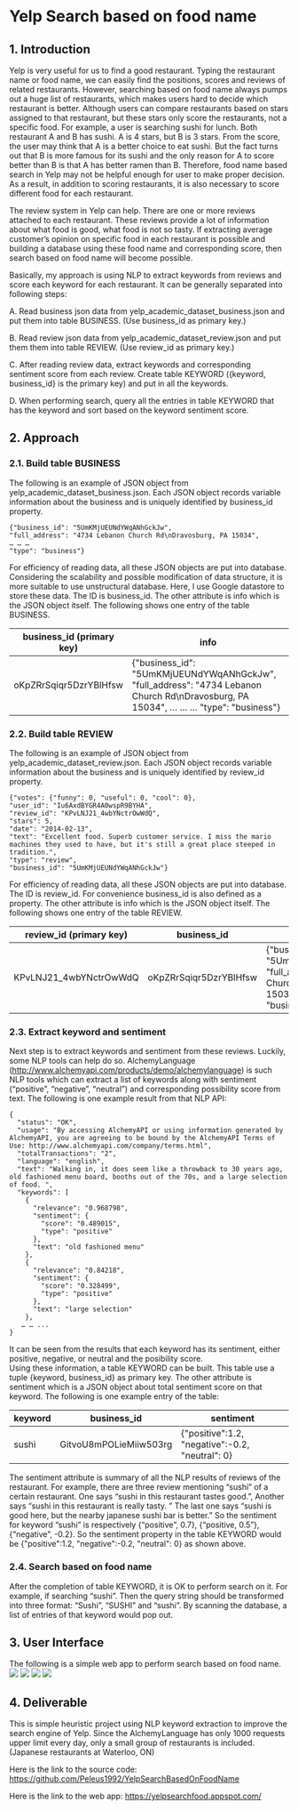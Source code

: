 # Yelp Search based on food name
## 1. Introduction
Yelp is very useful for us to find a good restaurant. Typing the restaurant name or food name, we can easily find the positions, scores and reviews of related restaurants. However, searching based on food name always pumps out a huge list of restaurants, which makes users hard to decide which restaurant is better.  Although users can compare restaurants based on stars assigned to that restaurant, but these stars only score the restaurants, not a specific food. For example, a user is searching sushi for lunch. Both restaurant A and B has sushi. A is 4 stars, but B is 3 stars. From the score, the user may think that A is a better choice to eat sushi. But the fact turns out that B is more famous for its sushi and the only reason for A to score better than B is that A has better ramen than B. Therefore, food name based search in Yelp may not be helpful enough for user to make proper decision. As a result, in addition to scoring restaurants, it is also necessary to score different food for each restaurant.

The review system in Yelp can help. There are one or more reviews attached to each restaurant. These reviews provide a lot of information about what food is good, what food is not so tasty. If extracting average customer’s opinion on specific food in each restaurant is possible and building a database using these food name and corresponding score, then search based on food name will become possible.

Basically, my approach is using NLP to extract keywords from reviews and score each keyword for each restaurant. It can be generally separated into following steps:

A. Read business json data from yelp_academic_dataset_business.json and put them into table BUSINESS. (Use business_id as primary key.)

B. Read review json data from yelp_academic_dataset_review.json and put them them into table REVIEW. (Use review_id as primary key.)

C. After reading review data, extract keywords and corresponding sentiment score from each review. Create table KEYWORD ({keyword, business_id} is the primary key) and put in all the keywords.

D. When performing search,  query all the entries in table KEYWORD that has the keyword and sort based on the keyword sentiment score.
## 2. Approach
### 2.1. Build table BUSINESS 
The following is an example of JSON object from yelp_academic_dataset_business.json. Each JSON object records variable information about the business and is uniquely identified by business_id property. 
```
{"business_id": "5UmKMjUEUNdYWqANhGckJw", 
"full_address": "4734 Lebanon Church Rd\nDravosburg, PA 15034", 
… … … 
"type": "business"}
```
For efficiency of reading data, all these JSON objects are put into database. Considering the scalability and possible modification of data structure, it is more suitable to use unstructural database. Here, I use Google datastore to store these data. The ID is business_id. The other attribute is info which is the JSON object itself. The following shows one entry of the table BUSINESS.

| business_id (primary key) | info |
|---------------------------|------|
| oKpZRrSqiqr5DzrYBlHfsw    | {"business_id": "5UmKMjUEUNdYWqANhGckJw", "full_address": "4734 Lebanon Church Rd\nDravosburg, PA 15034", … … … "type": "business"} |

### 2.2. Build table REVIEW 
The following is an example of JSON object from yelp_academic_dataset_review.json. Each JSON object records variable information about the business and is uniquely identified by review_id property. 
```
{"votes": {"funny": 0, "useful": 0, "cool": 0}, 
"user_id": "Iu6AxdBYGR4A0wspR9BYHA", 
"review_id": "KPvLNJ21_4wbYNctrOwWdQ", 
"stars": 5, 
"date": "2014-02-13", 
"text": "Excellent food. Superb customer service. I miss the mario machines they used to have, but it's still a great place steeped in tradition.", 
"type": "review", 
"business_id": "5UmKMjUEUNdYWqANhGckJw"}
```
For efficiency of reading data, all these JSON objects are put into database. The ID is review_id. For convenience business_id is also defined as a property. The other attribute is info which is the JSON object itself. The following shows one entry of the table REVIEW.

|review_id (primary key)    | business_id | info |
|---------------------------|-------------|------|
|KPvLNJ21_4wbYNctrOwWdQ     | oKpZRrSqiqr5DzrYBlHfsw    | {"business_id": "5UmKMjUEUNdYWqANhGckJw", "full_address": "4734 Lebanon Church Rd\nDravosburg, PA 15034", … … … "type": "business"} |

### 2.3. Extract keyword and sentiment
Next step is to extract keywords and sentiment from these reviews. Luckily, some NLP tools can help do so. AlchemyLanguage (http://www.alchemyapi.com/products/demo/alchemylanguage) is such NLP tools which can extract a list of keywords along with sentiment (“positive”, “negative”, “neutral”) and corresponding possibility score from text. The following is one example result from that NLP API:

```
{
  "status": "OK",
  "usage": "By accessing AlchemyAPI or using information generated by AlchemyAPI, you are agreeing to be bound by the AlchemyAPI Terms of Use: http://www.alchemyapi.com/company/terms.html",
  "totalTransactions": "2",
  "language": "english",
  "text": "Walking in, it does seem like a throwback to 30 years ago, old fashioned menu board, booths out of the 70s, and a large selection of food. ",
  "keywords": [
    {
      "relevance": "0.968798",
      "sentiment": {
        "score": "0.489015",
        "type": "positive"
      },
      "text": "old fashioned menu"
    },
    {
      "relevance": "0.84218",
      "sentiment": {
        "score": "0.328499",
        "type": "positive"
      },
      "text": "large selection"
    },
   … … ...
}
```
It can be seen from the results that each keyword has its sentiment, either positive, negative, or neutral and the posibility score.  
Using these information, a table KEYWORD can be built. This table use a tuple {keyword, business_id} as primary key. The other attribute is sentiment which is a JSON object about total sentiment score on that keyword. The following is one example entry of the table:

| keyword | business_id | sentiment |
|---------|-------------|-----------|
| sushi | GitvoU8mPOLieMiiw503rg | {"positive":1.2, "negative":-0.2, "neutral": 0} |

The sentiment attribute is summary of all the NLP results of reviews of the restaurant. For example, there are three review mentioning “sushi” of a certain restaurant. One says “sushi in this restaurant tastes good.”, Another says “sushi in this restaurant is really tasty. ”  The last one says “sushi is good here, but the nearby japanese sushi bar is better.” So the sentiment for keyword “sushi” is respectively {“positive”, 0.7}, {“positive, 0.5”}, {“negative”, -0.2}. So the sentiment property in the table KEYWORD would be {"positive":1.2, "negative":-0.2,
"neutral": 0} as shown above. 

### 2.4. Search based on food name
After the completion of table KEYWORD, it is OK to perform search on it. For example, if searching “sushi”. Then the query string should be transformed into three format: “Sushi”, “SUSHI” and “sushi”. By scanning the database, a list of entries of that keyword would pop out. 

## 3. User Interface
The following is a simple web app to perform search based on food name.
<img src="https://github.com/Peleus1992/YelpSearchFoodName/blob/master/screenshot/1.png"/>
<img src="https://github.com/Peleus1992/YelpSearchFoodName/blob/master/screenshot/2.png"/>
<img src="https://github.com/Peleus1992/YelpSearchFoodName/blob/master/screenshot/3.png"/>
<img src="https://github.com/Peleus1992/YelpSearchFoodName/blob/master/screenshot/4.png"/>

## 4. Deliverable
This is simple heuristic project using NLP keyword extraction to improve the search engine of Yelp. Since the AlchemyLanguage has only 1000 requests upper limit every day, only a small group of restaurants is included. (Japanese restaurants at Waterloo, ON)

Here is the link to the source code: https://github.com/Peleus1992/YelpSearchBasedOnFoodName

Here is the link to the web app: https://yelpsearchfood.appspot.com/
